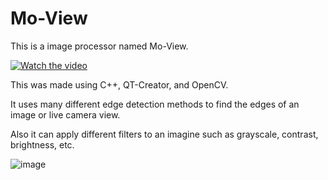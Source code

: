 # Mo-View

This is a image processor named Mo-View.

[![Watch the video](https://user-images.githubusercontent.com/60098918/226923516-172fd9e9-cd3a-4e27-a35a-1696808435a6.png)](https://youtu.be/cjYlCcGSTYQ)

This was made using C++, QT-Creator, and OpenCV.

It uses many different edge detection methods to find the edges of an image or live camera view.

Also it can apply different filters to an imagine such as grayscale, contrast, brightness, etc.


![image](https://user-images.githubusercontent.com/60098918/226923516-172fd9e9-cd3a-4e27-a35a-1696808435a6.png)
